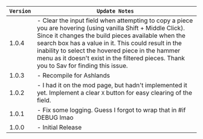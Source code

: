 | `Version` | `Update Notes`                                                                                                                                                                                                                                                                                                                                                           |
|-----------|--------------------------------------------------------------------------------------------------------------------------------------------------------------------------------------------------------------------------------------------------------------------------------------------------------------------------------------------------------------------------|
| 1.0.4     | - Clear the input field when attempting to copy a piece you are hovering (using vanilla Shift + Middle Click). Since it changes the build pieces available when the search box has a value in it. This could result in the inability to select the hovered piece in the hammer menu as it doesn't exist in the filtered pieces. Thank you to Sav for finding this issue. |
| 1.0.3     | - Recompile for Ashlands                                                                                                                                                                                                                                                                                                                                                 |
| 1.0.2     | - I had it on the mod page, but hadn't implemented it yet. Implement a clear `X` button for easy clearing of the field.                                                                                                                                                                                                                                                  |
| 1.0.1     | - Fix some logging. Guess I forgot to wrap that in #if DEBUG lmao                                                                                                                                                                                                                                                                                                        |
| 1.0.0     | - Initial Release                                                                                                                                                                                                                                                                                                                                                        |